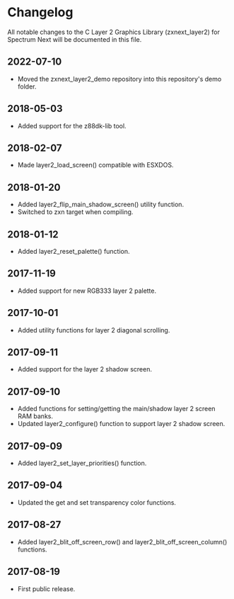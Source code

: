 # Changelog

All notable changes to the C Layer 2 Graphics Library (zxnext_layer2)
for Spectrum Next will be documented in this file.

## 2022-07-10

* Moved the zxnext_layer2_demo repository into this repository's demo folder.

## 2018-05-03

* Added support for the z88dk-lib tool.

## 2018-02-07

* Made layer2_load_screen() compatible with ESXDOS.

## 2018-01-20

* Added layer2_flip_main_shadow_screen() utility function.
* Switched to zxn target when compiling.

## 2018-01-12

* Added layer2_reset_palette() function.

## 2017-11-19

* Added support for new RGB333 layer 2 palette.

## 2017-10-01

* Added utility functions for layer 2 diagonal scrolling.

## 2017-09-11

* Added support for the layer 2 shadow screen.

## 2017-09-10

* Added functions for setting/getting the main/shadow layer 2 screen RAM banks.
* Updated layer2_configure() function to support layer 2 shadow screen.

## 2017-09-09

* Added layer2_set_layer_priorities() function.

## 2017-09-04

* Updated the get and set transparency color functions.

## 2017-08-27

* Added layer2_blit_off_screen_row() and layer2_blit_off_screen_column() functions.

## 2017-08-19

* First public release.
